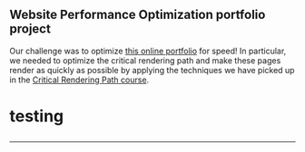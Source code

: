 ## Website Performance Optimization portfolio project

Our challenge was to optimize [this online portfolio](https://github.com/MichelML/frontend-nanodegree-websiteoptimization) for speed! In particular, we needed to optimize the critical rendering path and make these pages render as quickly as possible by applying the techniques we have picked up in the [Critical Rendering Path course](https://www.udacity.com/course/ud884).

# testing<hr>
